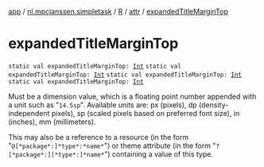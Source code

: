 [app](../../../index.md) / [nl.mpcjanssen.simpletask](../../index.md) / [R](../index.md) / [attr](index.md) / [expandedTitleMarginTop](.)

# expandedTitleMarginTop

`static val expandedTitleMarginTop: `[`Int`](https://kotlinlang.org/api/latest/jvm/stdlib/kotlin/-int/index.html)
`static val expandedTitleMarginTop: `[`Int`](https://kotlinlang.org/api/latest/jvm/stdlib/kotlin/-int/index.html)
`static val expandedTitleMarginTop: `[`Int`](https://kotlinlang.org/api/latest/jvm/stdlib/kotlin/-int/index.html)
`static val expandedTitleMarginTop: `[`Int`](https://kotlinlang.org/api/latest/jvm/stdlib/kotlin/-int/index.html)

Must be a dimension value, which is a floating point number appended with a unit such as "`14.5sp`". Available units are: px (pixels), dp (density-independent pixels), sp (scaled pixels based on preferred font size), in (inches), mm (millimeters).

This may also be a reference to a resource (in the form "`@[*package*:]*type*:*name*`") or theme attribute (in the form "`?[*package*:][*type*:]*name*`") containing a value of this type.

